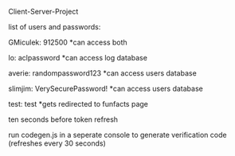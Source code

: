 Client-Server-Project

list of users and passwords:

GMiculek: 912500 
*can access both 

lo: aclpassword
*can access log database

averie: randompassword123
*can access users database

slimjim: VerySecurePassword!
*can access users database

test: test
*gets redirected to funfacts page

ten seconds before token refresh 

run codegen.js in a seperate console to generate verification code (refreshes every 30 seconds)
